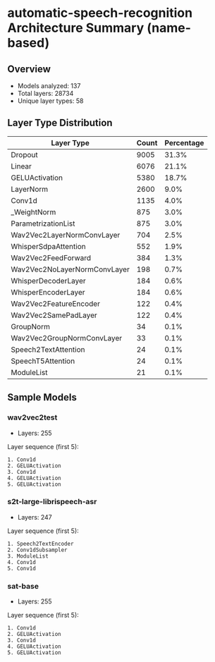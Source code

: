 # automatic-speech-recognition Architecture Summary (name-based)

## Overview
- Models analyzed: 137
- Total layers: 28734
- Unique layer types: 58

## Layer Type Distribution
| Layer Type | Count | Percentage |
|-----------|-------|------------|
| Dropout | 9005 | 31.3% |
| Linear | 6076 | 21.1% |
| GELUActivation | 5380 | 18.7% |
| LayerNorm | 2600 | 9.0% |
| Conv1d | 1135 | 4.0% |
| _WeightNorm | 875 | 3.0% |
| ParametrizationList | 875 | 3.0% |
| Wav2Vec2LayerNormConvLayer | 704 | 2.5% |
| WhisperSdpaAttention | 552 | 1.9% |
| Wav2Vec2FeedForward | 384 | 1.3% |
| Wav2Vec2NoLayerNormConvLayer | 198 | 0.7% |
| WhisperDecoderLayer | 184 | 0.6% |
| WhisperEncoderLayer | 184 | 0.6% |
| Wav2Vec2FeatureEncoder | 122 | 0.4% |
| Wav2Vec2SamePadLayer | 122 | 0.4% |
| GroupNorm | 34 | 0.1% |
| Wav2Vec2GroupNormConvLayer | 33 | 0.1% |
| Speech2TextAttention | 24 | 0.1% |
| SpeechT5Attention | 24 | 0.1% |
| ModuleList | 21 | 0.1% |

## Sample Models

### wav2vec2test
- Layers: 255

Layer sequence (first 5):
```
1. Conv1d
2. GELUActivation
3. Conv1d
4. GELUActivation
5. GELUActivation
```

### s2t-large-librispeech-asr
- Layers: 247

Layer sequence (first 5):
```
1. Speech2TextEncoder
2. Conv1dSubsampler
3. ModuleList
4. Conv1d
5. Conv1d
```

### sat-base
- Layers: 255

Layer sequence (first 5):
```
1. Conv1d
2. GELUActivation
3. Conv1d
4. GELUActivation
5. GELUActivation
```